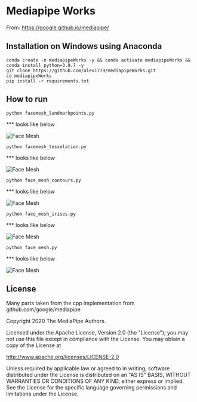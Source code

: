 # Mediapipe Works
From: https://google.github.io/mediapipe/

## Installation on Windows using Anaconda
```
conda create -n mediapipeWorks -y && conda activate mediapipeWorks && conda install python=3.9.7 -y
git clone https://github.com/alex1779/mediapipeWorks.git
cd mediapipeWorks
pip install -r requirements.txt
```

## How to run



```
python facemesh_landmarkpoints.py
```
 *** looks like below

![Face Mesh](https://github.com/alex1779/mediapipeWorks/blob/master/images_samples/facemesh_landmarkpoints.jpg)


```
python facemesh_tesselation.py
```
 *** looks like below

![Face Mesh](https://github.com/alex1779/mediapipeWorks/blob/master/images_samples/facemesh_tesselation.jpg)



```
python face_mesh_contours.py
```
 *** looks like below

![Face Mesh](https://github.com/alex1779/mediapipeWorks/blob/master/images_samples/face_mesh_contours.jpg)


```
python face_mesh_irises.py
```
 *** looks like below

![Face Mesh](https://github.com/alex1779/mediapipeWorks/blob/master/images_samples/face_mesh_irises.jpg)



```
python face_mesh.py
```
 *** looks like below

![Face Mesh](https://github.com/alex1779/mediapipeWorks/blob/master/images_samples/face_mesh.jpg)




## License

Many parts taken from the cpp implementation from github.com/google/mediapipe

Copyright 2020 The MediaPipe Authors.

Licensed under the Apache License, Version 2.0 (the "License");
you may not use this file except in compliance with the License.
You may obtain a copy of the License at

http://www.apache.org/licenses/LICENSE-2.0

Unless required by applicable law or agreed to in writing, software
distributed under the License is distributed on an "AS IS" BASIS,
WITHOUT WARRANTIES OR CONDITIONS OF ANY KIND, either express or implied.
See the License for the specific language governing permissions and
limitations under the License.






